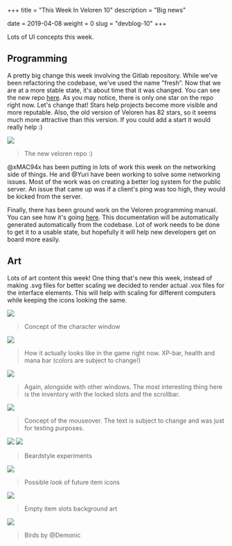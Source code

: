 +++
title = "This Week In Veloren 10"
description = "Big news"

date = 2019-04-08
weight = 0
slug = "devblog-10"
+++

Lots of UI concepts this week.

## Programming

A pretty big change this week involving the Gitlab repository. While we've been refactoring the codebase, we've used the name "fresh". Now that we are at a more stable state, it's about time that it was changed. You can see the new repo [here](https://gitlab.com/veloren/veloren). As you may notice, there is only one star on the repo right now. Let's change that! Stars help projects become more visible and more reputable. Also, the old version of Veloren has 82 stars, so it seems much more attractive than this version. If you could add a start it would really help :)

<img src="https://cdn.discordapp.com/attachments/539518074106413056/564907699062571089/unknown.png"/>

> The new veloren repo :)

@xMAC94x has been putting in lots of work this week on the networking side of things. He and @Yuri have been working to solve some networking issues. Most of the work was on creating a better log system for the public server. An issue that came up was if a client's ping was too high, they would be kicked from the server.

Finally, there has been ground work on the Veloren programming manual. You can see how it's going [here](manual.veloren.net). This documentation will be automatically generated automatically from the codebase. Lot of work needs to be done to get it to a usable state, but hopefully it will help new developers get on board more easily.

## Art

Lots of art content this week! One thing that's new this week, instead of making .svg files for better scaling we decided to render actual .vox files for the interface elements. This will help with scaling for different computers while keeping the icons looking the same.

<img src="https://media.discordapp.net/attachments/467073814208053248/563342034245517314/unknown.png"/>

> Concept of the character window

<img src="https://media.discordapp.net/attachments/467073814208053248/563851682564276247/unknown.png?width=1194&height=703"/>

> How it actually looks like in the game right now. XP-bar, health and mana bar (colors are subject to change!)

<img src="https://images-ext-2.discordapp.net/external/MIDJGUgzxUNl5zGER6OqA8oOpyzOhbYlCknnm7aRVPY/%3Fwidth%3D1195%26height%3D702/https/media.discordapp.net/attachments/481112886308110339/563783087977136128/unknown.png"/>

> Again, alongside with other windows. The most interesting thing here is the inventory with the locked slots and the scrollbar.

<img src="https://media.discordapp.net/attachments/467073814208053248/563754012436856858/unknown.png"/>

> Concept of the mouseover. The text is subject to change and was just for testing purposes.

<img src="https://media.discordapp.net/attachments/449660795857403905/564508848342171668/unknown.png"/>

<img src="https://cdn.discordapp.com/attachments/449660795857403905/564502406113787924/unknown.png"/>

> Beardstyle experiments

<img src="https://cdn.discordapp.com/attachments/449660795857403905/563684535460429844/unknown.png"/>

> Possible look of future item icons

<img src="https://cdn.discordapp.com/attachments/449660795857403905/563693846651994118/unknown.png"/>

> Empty item slots background art

<img src="https://cdn.discordapp.com/attachments/449660795857403905/564592243265110036/unknown.png"/>

> Birds by @Demonic